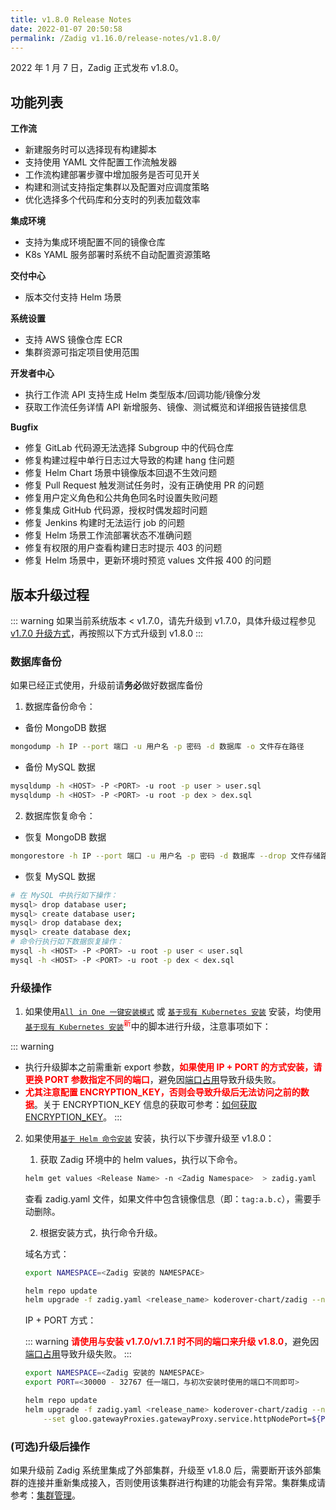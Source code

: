 ```yaml
---
title: v1.8.0 Release Notes
date: 2022-01-07 20:50:58
permalink: /Zadig v1.16.0/release-notes/v1.8.0/
---
```


2022 年 1 月 7 日，Zadig 正式发布 v1.8.0。

## 功能列表

**工作流**
- 新建服务时可以选择现有构建脚本
- 支持使用 YAML 文件配置工作流触发器
- 工作流构建部署步骤中增加服务是否可见开关
- 构建和测试支持指定集群以及配置对应调度策略
- 优化选择多个代码库和分支时的列表加载效率

**集成环境**
- 支持为集成环境配置不同的镜像仓库
- K8s YAML 服务部署时系统不自动配置资源策略

**交付中心**
- 版本交付支持 Helm 场景

**系统设置**
- 支持 AWS 镜像仓库 ECR
- 集群资源可指定项目使用范围

**开发者中心**
- 执行工作流 API 支持生成 Helm 类型版本/回调功能/镜像分发
- 获取工作流任务详情 API 新增服务、镜像、测试概览和详细报告链接信息

**Bugfix**
- 修复 GitLab 代码源无法选择 Subgroup 中的代码仓库
- 修复构建过程中单行日志过大导致的构建 hang 住问题
- 修复 Helm Chart 场景中镜像版本回退不生效问题
- 修复 Pull Request 触发测试任务时，没有正确使用 PR 的问题
- 修复用户定义角色和公共角色同名时设置失败问题
- 修复集成 GitHub 代码源，授权时偶发超时问题
- 修复 Jenkins 构建时无法运行 job 的问题
- 修复 Helm 场景工作流部署状态不准确问题
- 修复有权限的用户查看构建日志时提示 403 的问题
- 修复 Helm 场景中，更新环境时预览 values 文件报 400 的问题

## 版本升级过程
::: warning
 如果当前系统版本 < v1.7.0，请先升级到 v1.7.0，具体升级过程参见 [v1.7.0 升级方式](/v1.7.1/release-notes/v1.7.0/#版本升级过程)，再按照以下方式升级到 v1.8.0
:::

### 数据库备份
如果已经正式使用，升级前请**务必**做好数据库备份
1. 数据库备份命令：
- 备份 MongoDB 数据
```bash
mongodump -h IP --port 端口 -u 用户名 -p 密码 -d 数据库 -o 文件存在路径
```
- 备份 MySQL 数据
```bash
mysqldump -h <HOST> -P <PORT> -u root -p user > user.sql
mysqldump -h <HOST> -P <PORT> -u root -p dex > dex.sql
```
2. 数据库恢复命令：
- 恢复 MongoDB 数据
```bash
mongorestore -h IP --port 端口 -u 用户名 -p 密码 -d 数据库 --drop 文件存储路径
```
- 恢复 MySQL 数据
```bash
# 在 MySQL 中执行如下操作：
mysql> drop database user;
mysql> create database user;
mysql> drop database dex;
mysql> create database dex;
# 命令行执行如下数据恢复操作：
mysql -h <HOST> -P <PORT> -u root -p user < user.sql
mysql -h <HOST> -P <PORT> -u root -p dex < dex.sql
```

### 升级操作
1. 如果使用[`All in One 一键安装模式`](/v1.7.0/install/all-in-one/) 或 [`基于现有 Kubernetes 安装`](/v1.7.0/install/install-on-k8s/) 安装，均使用 [`基于现有 Kubernetes 安装`](/v1.8.0/install/install-on-k8s/)<sup style='color: red'>新</sup>中的脚本进行升级，注意事项如下：

::: warning
- 执行升级脚本之前需重新 export 参数，<font color=#FF000 >**如果使用 IP + PORT 的方式安装，请更换 PORT 参数指定不同的端口**</font>，避免因[端口占用](/Zadig%20v1.16.0/faq/debug-system/#使用-ip-port-的方式从-1-7-0-1-7-1-版本升级时报错-provided-port-is-already-allocated)导致升级失败。
- <font color=#FF000 >**尤其注意配置 ENCRYPTION_KEY，否则会导致升级后无法访问之前的数据**</font>。关于 ENCRYPTION_KEY 信息的获取可参考：[如何获取 ENCRYPTION_KEY](/Zadig%20v1.16.0/faq/debug-system/#安装时依赖的-encryption-key-信息遗忘-如何获取到)。
:::

2. 如果使用[`基于 Helm 命令安装`](/v1.7.0/install/helm-deploy/) 安装，执行以下步骤升级至 v1.8.0：

    1. 获取 Zadig 环境中的 helm values，执行以下命令。

    ```bash
    helm get values <Release Name> -n <Zadig Namespace>  > zadig.yaml
    ```

    查看 zadig.yaml 文件，如果文件中包含镜像信息（即：`tag:a.b.c`），需要手动删除。

    2. 根据安装方式，执行命令升级。

    域名方式：

    ```bash
    export NAMESPACE=<Zadig 安装的 NAMESPACE>

    helm repo update
    helm upgrade -f zadig.yaml <release_name> koderover-chart/zadig --namespace ${NAMESPACE} --version=1.8.0
    ```

    IP + PORT 方式：

    ::: warning
    <font color=#FF000 >**请使用与安装 v1.7.0/v1.7.1 时不同的端口来升级 v1.8.0**</font>，避免因[端口占用](/Zadig%20v1.16.0/faq/debug-system/#使用-ip-port-的方式从-1-7-0-1-7-1-版本升级时报错-provided-port-is-already-allocated)导致升级失败。
    :::

    ```bash
    export NAMESPACE=<Zadig 安装的 NAMESPACE>
    export PORT=<30000 - 32767 任一端口，与初次安装时使用的端口不同即可>

    helm repo update
    helm upgrade -f zadig.yaml <release_name> koderover-chart/zadig --namespace ${NAMESPACE} \
        --set gloo.gatewayProxies.gatewayProxy.service.httpNodePort=${PORT} --version=1.8.0
    ```

### (可选)升级后操作

如果升级前 Zadig 系统里集成了外部集群，升级至 v1.8.0 后，需要断开该外部集群的连接并重新集成接入，否则使用该集群进行构建的功能会有异常。集群集成请参考：[集群管理](/v1.8.0/pages/cluster_manage/)。
